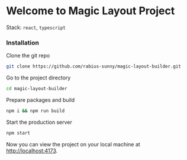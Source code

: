 # Welcome to Magic Layout Project

Stack: `react`, `typescript`

### Installation

Clone the git repo

```bash
git clone https://github.com/rabius-sunny/magic-layout-builder.git
```

Go to the project directory

```bash
cd magic-layout-builder
```

Prepare packages and build

```bash
npm i && npm run build
```

Start the production server

```bash
npm start
```

Now you can view the project on your local machine at [http://localhost:4173](http://localhost:4173).
